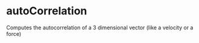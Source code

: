 autoCorrelation
===============

Computes the autocorrelation of a 3 dimensional vector (like a velocity or a force)
